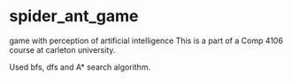 # spider_ant_game
game with perception of artificial intelligence
This is a part of a Comp 4106 course at carleton university.

Used bfs, dfs and A* search algorithm.


